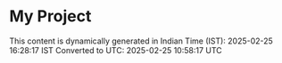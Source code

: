 # My Project

This content is dynamically generated in Indian Time (IST): 2025-02-25 16:28:17 IST
Converted to UTC: 2025-02-25 10:58:17 UTC
